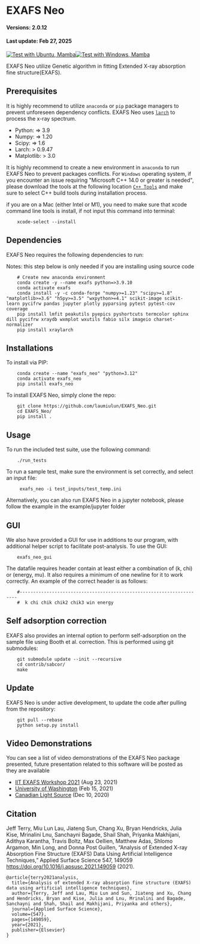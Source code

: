 # EXAFS Neo

#### Versions: 2.0.12

#### Last update: Feb 27, 2025

<!-- ![example workflow](https://github.com/laumiulun/EXAFS_Neo/actions/workflows/<WORKFLOW_FILE>/badge.svg) -->

[![Test with Ubuntu, Mamba](https://github.com/laumiulun/EXAFS_Neo/actions/workflows/test_ubuntu.yml/badge.svg?branch=devel)](https://github.com/laumiulun/EXAFS_Neo/actions/workflows/test_ubuntu.yml)[![Test with Windows, Mamba](https://github.com/laumiulun/EXAFS_Neo/actions/workflows/test_windows.yml/badge.svg?branch=devel)](https://github.com/laumiulun/EXAFS_Neo/actions/workflows/test_windows.yml)


EXAFS Neo utilize Genetic algorithm in fitting Extended X-ray absorption fine structure(EXAFS).

## Prerequisites

It is highly recommend to utilize `anaconda` or `pip` package managers to prevent unforeseen dependency conflicts. EXAFS Neo uses [`larch`](https://xraypy.github.io/xraylarch/) to process the x-ray spectrum.

- Python: => 3.9
- Numpy: => 1.20
- Scipy: => 1.6
- Larch: > 0.9.47
- Matplotlib: > 3.0

It is highly recommend to create a new environment in `anaconda` to run EXAFS Neo to prevent packages conflicts. For `Windows` operating system, if you encounter an issue requiring "Microsoft C++ 14.0 or greater is needed", please download the tools at the following location [`C++ Tools`](https://visualstudio.microsoft.com/visual-cpp-build-tools/) and make sure to select C++ build tools during installation process.

if you are on a Mac (either Intel or M1), you need to make sure that xcode command line tools is install, if not input this command into terminal:

        xcode-select --install

## Dependencies

EXAFS Neo requires the following dependencies to run:

Notes: this step below is only needed if you are installing using source code

        # Create new anaconda environment
        conda create -y --name exafs python=>3.9.10
        conda activate exafs
        conda install -y -c conda-forge "numpy>=1.23" "scipy>=1.8" "matplotlib>=3.6" "h5py>=3.5" "wxpython>=4.1" scikit-image scikit-learn pycifrw pandas jupyter plotly pyparsing pytest pytest-cov coverage
        pip install lmfit peakutils pyepics pyshortcuts termcolor sphinx dill pycifrw xraydb wxmplot wxutils fabio silx imageio charset-normalizer
        pip install xraylarch

## Installations

To install via PIP:

        conda create --name "exafs_neo" "python=3.12"
        conda activate exafs_neo
        pip install exafs_neo

To install EXAFS Neo, simply clone the repo:

        git clone https://github.com/laumiulun/EXAFS_Neo.git
        cd EXAFS_Neo/
        pip install .

## Usage

To run the included test suite, use the following command:

        ./run_tests

To run a sample test, make sure the environment is set correctly, and select an input file:

         exafs_neo -i test_inputs/test_temp.ini

Alternatively, you can also run EXAFS Neo in a jupyter notebook, please follow the example in the example/jupyter folder

## GUI

We also have provided a GUI for use in additions to our program, with additional helper script to facilitate post-analysis. To use the GUI:

        exafs_neo_gui

The datafile requires header contain at least either a combination of (k, chi) or (energy, mu). It also requires a minimum of one newline for it to work correctly. An example of the correct header is as follows:

        #---------------------------------------------------------------------
        #  k chi chik chik2 chik3 win energy

## Self adsorption correction

EXAFS also provides an internal option to perform self-adsorption on the sample file using Booth et al. correction. This is performed using git submodules:

        git submodule update --init --recursive
        cd contrib/sabcor/
        make

## Update

EXAFS Neo is under active development, to update the code after pulling from the repository:

        git pull --rebase
        python setup.py install



## Video Demonstrations

You can see a list of video demonstrations of the EXAFS Neo package presented, future presentation related to this software will be posted as they are available

<!-- - https://www.youtube.com/playlist?list=PLqZCvArs4yF8IrREQ3AzZJX2N-IRAPEmy [Aug 23, 2021] (IIT EXAFS Workshop 2021)
- https://youtu.be/KwhItvwhapg [Feb 15, 2021] (University of Washington)
- https://youtu.be/jqISqq_FFR8 [Dec 10, 2020] (Canadian Light Source) -->

- [IIT EXAFS Workshop 2021](https://www.youtube.com/playlist?list=PLqZCvArs4yF8IrREQ3AzZJX2N-IRAPEmy) (Aug 23, 2021)
- [University of Washington](https://youtu.be/KwhItvwhapg) (Feb 15, 2021)
- [Canadian Light Source](https://youtu.be/jqISqq_FFR8) (Dec 10, 2020)

## Citation

Jeff Terry, Miu Lun Lau, Jiateng Sun, Chang Xu, Bryan Hendricks, Julia Kise, Mrinalini Lnu, Sanchayni Bagade, Shail Shah, Priyanka Makhijani, Adithya Karantha, Travis Boltz, Max Oellien, Matthew Adas, Shlomo Argamon, Min Long, and Donna Post Guillen, “Analysis of Extended X-ray Absorption Fine Structure (EXAFS) Data Using Artificial Intelligence Techniques,” Applied Surface Science 547, 149059 <https://doi.org/10.1016/j.apsusc.2021.149059> (2021).

    @article{terry2021analysis,
      title={Analysis of extended X-ray absorption fine structure (EXAFS) data using artificial intelligence techniques},
      author={Terry, Jeff and Lau, Miu Lun and Sun, Jiateng and Xu, Chang and Hendricks, Bryan and Kise, Julia and Lnu, Mrinalini and Bagade, Sanchayni and Shah, Shail and Makhijani, Priyanka and others},
      journal={Applied Surface Science},
      volume={547},
      pages={149059},
      year={2021},
      publisher={Elsevier}
    }
